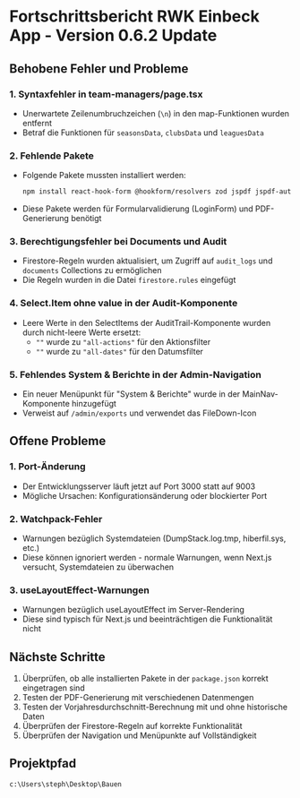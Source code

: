 # Fortschrittsbericht RWK Einbeck App - Version 0.6.2 Update

## Behobene Fehler und Probleme

### 1. Syntaxfehler in team-managers/page.tsx
- Unerwartete Zeilenumbruchzeichen (`\n`) in den map-Funktionen wurden entfernt
- Betraf die Funktionen für `seasonsData`, `clubsData` und `leaguesData`

### 2. Fehlende Pakete
- Folgende Pakete mussten installiert werden:
  ```bash
  npm install react-hook-form @hookform/resolvers zod jspdf jspdf-autotable
  ```
- Diese Pakete werden für Formularvalidierung (LoginForm) und PDF-Generierung benötigt

### 3. Berechtigungsfehler bei Documents und Audit
- Firestore-Regeln wurden aktualisiert, um Zugriff auf `audit_logs` und `documents` Collections zu ermöglichen
- Die Regeln wurden in die Datei `firestore.rules` eingefügt

### 4. Select.Item ohne value in der Audit-Komponente
- Leere Werte in den SelectItems der AuditTrail-Komponente wurden durch nicht-leere Werte ersetzt:
  - `""` wurde zu `"all-actions"` für den Aktionsfilter
  - `""` wurde zu `"all-dates"` für den Datumsfilter

### 5. Fehlendes System & Berichte in der Admin-Navigation
- Ein neuer Menüpunkt für "System & Berichte" wurde in der MainNav-Komponente hinzugefügt
- Verweist auf `/admin/exports` und verwendet das FileDown-Icon

## Offene Probleme

### 1. Port-Änderung
- Der Entwicklungsserver läuft jetzt auf Port 3000 statt auf 9003
- Mögliche Ursachen: Konfigurationsänderung oder blockierter Port

### 2. Watchpack-Fehler
- Warnungen bezüglich Systemdateien (DumpStack.log.tmp, hiberfil.sys, etc.)
- Diese können ignoriert werden - normale Warnungen, wenn Next.js versucht, Systemdateien zu überwachen

### 3. useLayoutEffect-Warnungen
- Warnungen bezüglich useLayoutEffect im Server-Rendering
- Diese sind typisch für Next.js und beeinträchtigen die Funktionalität nicht

## Nächste Schritte

1. Überprüfen, ob alle installierten Pakete in der `package.json` korrekt eingetragen sind
2. Testen der PDF-Generierung mit verschiedenen Datenmengen
3. Testen der Vorjahresdurchschnitt-Berechnung mit und ohne historische Daten
4. Überprüfen der Firestore-Regeln auf korrekte Funktionalität
5. Überprüfen der Navigation und Menüpunkte auf Vollständigkeit

## Projektpfad
```
c:\Users\steph\Desktop\Bauen
```